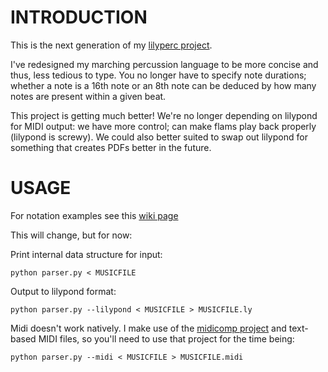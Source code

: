 INTRODUCTION
====

This is the next generation of my [lilyperc project](http://github.com/alanszlosek/lilyperc).

I've redesigned my marching percussion language to be more concise and thus, less tedious to type. You no longer have to specify note durations; whether a note is a 16th note or an 8th note can be deduced by how many notes are present within a given beat.

This project is getting much better! We're no longer depending on lilypond for MIDI output: we have more control; can make flams play back properly (lilypond is screwy). We could also better suited to swap out lilypond for something that creates PDFs better in the future.


USAGE
====

For notation examples see this [wiki page](http://wiki.github.com/alanszlosek/mercussion/notation)

This will change, but for now:

Print internal data structure for input:

	python parser.py < MUSICFILE

Output to lilypond format:

	python parser.py --lilypond < MUSICFILE > MUSICFILE.ly

Midi doesn't work natively. I make use of the [midicomp project](http://midicomp.opensrc.org/) and text-based MIDI files, so you'll need to use that project for the time being:

	python parser.py --midi < MUSICFILE > MUSICFILE.midi
